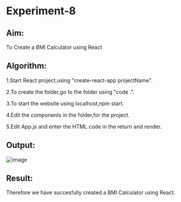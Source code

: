 # Experiment-8

## Aim:
To Create a BMI Calculator using React

## Algorithm:

1.Start React project,using "create-react-app projectName".

2.To create the folder,go to the folder using "code .".

3.To start the website using localhost,npm start.

4.Edit the components in the folder,for the project.

5.Edit App.js and enter the HTML code in the return and render.

## Output:

![image](https://github.com/SaiDarshan2003/Bmi/assets/94692595/075d8523-5459-43c7-a37f-159eead5346e)


## Result:
Therefore we have succesfully created a BMI Calculator using React.

